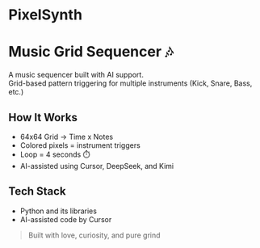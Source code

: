 # PixelSynth
# Music Grid Sequencer 🎶
A music sequencer built with AI support.  
Grid-based pattern triggering for multiple instruments (Kick, Snare, Bass, etc.)

## How It Works
- 64x64 Grid → Time x Notes
- Colored pixels = instrument triggers
- Loop = 4 seconds ⏱️
- AI-assisted using Cursor, DeepSeek, and Kimi

## Tech Stack
- Python and its libraries 
- AI-assisted code by Cursor

> Built with love, curiosity, and pure grind 

